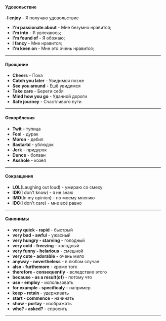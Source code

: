 #### Удовольствие
-**I enjoy** - Я получаю удовольствие
- **I'm passionate about** - Мне безумно нравится;
- **I'm into** - Я увлекаюсь;
- **I'm found of** - Я обожаю;
- **I fancy** - Мне нравится;
- **I'm keen on** - Мне это очень нравится;
***
#### Прощание
- **Cheers** - Пока
- **Catch you later** - Увидимся позже
- **See you around** - Ешё увидимся
- **Take care** - Береги себя
- **Mind how you go** - Удачной дороги
- **Safe journey** - Счастливого пути
***
#### Оскорбления
- **Twit** - тупица
- **Fool** - дурак
- **Moron** - дебил
- **Bastartd** - ублюдок
- **Jerk** - придурок
- **Dunce** - болван
- **Asshole** - козёл
***
#### Сокращения
- **LOL**(Laughing out loud) - умираю со смеху
- **IDK**(I don't know) - я не знаю
- **IMO**(In my opinion) - по моему мнению
- **IDC**(I don't care) - мне всё равно
***
#### Синонимы
- **very quick - rapid** - быстрый
- **very bad - awful** - ужасный
- **very hungry - starving** - голодный
- **very cold - freezing** - холодный
- **very funny - helarious** - смешной
- **very cute - adorable** - очень мило
- **anyway - nevertheless** - в любом случае
- **also - furthemore** - кроме того
- **therefore - consequently** - вследствие этого
- **because - as a result(of)** - потому что
- **use - employ** - использовать
- **for example - specificaly** - например
- **keep - retain** - удерживать
- **start - commence** - начинать
- **show - portay** - изображать
- **who? - asked?** - спросить
***